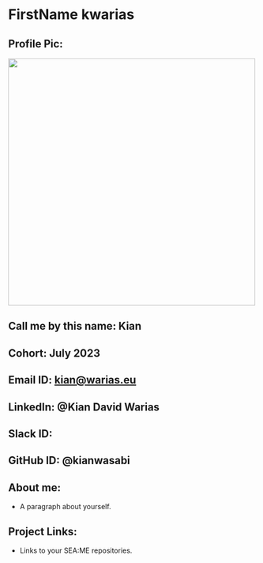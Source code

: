 # FirstName kwarias
## Profile Pic: 
<a> <img src="https://avatars.githubusercontent.com/u/55065075?v=4" height="auto" width="500" > </a>
## Call me by this name: Kian
## Cohort: July 2023
## Email ID: kian@warias.eu
## LinkedIn: @Kian David Warias
## Slack ID: 
## GitHub ID: @kianwasabi 
## About me: 
- A paragraph about yourself.
## Project Links:
- Links to your SEA:ME repositories.

